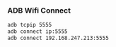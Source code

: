 ### ADB Wifi Connect

```sh
adb tcpip 5555
adb connect ip:5555
adb connect 192.168.247.213:5555
```
